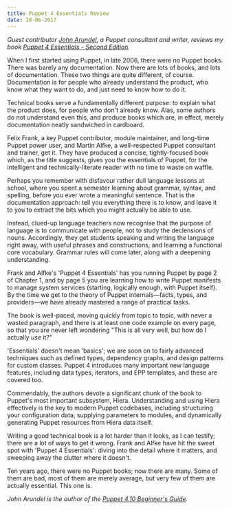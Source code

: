 ```yaml
---
title: Puppet 4 Essentials Review
date: 20-06-2017
---
```

*Guest contributor [John Arundel](http://bitfieldconsulting.com/about), a Puppet consultant and writer, reviews my book [Puppet 4 Essentials - Second Edition](/puppet-4-essentials/index.html).*

When I first started using Puppet, in late 2006, there were no Puppet books. There was barely any documentation. Now there are lots of books, and lots of documentation. These two things are quite different, of course. Documentation is for people who already understand the product, who know what they want to do, and just need to know how to do it.

Technical books serve a fundamentally different purpose: to explain what the product does, for people who don't already know. Alas, some authors do not understand even this, and produce books which are, in effect, merely documentation neatly sandwiched in cardboard.

Felix Frank, a key Puppet contributor, module maintainer, and long-time Puppet power user, and Martin Alfke, a well-respected Puppet consultant and trainer, get it. They have produced a concise, tightly-focused book which, as the title suggests, gives you the essentials of Puppet, for the intelligent and technically-literate reader with no time to waste on waffle.

Perhaps you remember with disfavour rather dull language lessons at school, where you spent a semester learning about grammar, syntax, and spelling, before you ever wrote a meaningful sentence. That is the documentation approach: tell you everything there is to know, and leave it to you to extract the bits which you might actually be able to use.

Instead, clued-up language teachers now recognise that the purpose of language is to communicate with people, not to study the declensions of nouns. Accordingly, they get students speaking and writing the language right away, with useful phrases and constructions, and learning a functional core vocabulary. Grammar rules will come later, along with a deepening understanding.

Frank and Alfke's 'Puppet 4 Essentials' has you running Puppet by page 2 of Chapter 1, and by page 5 you are learning how to write Puppet manifests to manage system services (starting, logically enough, with Puppet itself). By the time we get to the theory of Puppet internals—facts, types, and providers—we have already mastered a range of practical tasks.

The book is well-paced, moving quickly from topic to topic, with never a wasted paragraph, and there is at least one code example on every page, so that you are never left wondering "This is all very well, but how do I actually *use* it?"

'Essentials' doesn't mean 'basics'; we are soon on to fairly advanced techniques such as defined types, dependency graphs, and design patterns for custom classes. Puppet 4 introduces many important new language features, including data types, iterators, and EPP templates, and these are covered too.

Commendably, the authors devote a significant chunk of the book to Puppet's most important subsystem, Hiera. Understanding and using Hiera effectively is the key to modern Puppet codebases, including structuring your configuration data, supplying parameters to modules, and dynamically generating Puppet resources from Hiera data itself.

Writing a good technical book is a lot harder than it looks, as I can testify; there are a lot of ways to get it wrong. Frank and Alfke have hit the sweet spot with 'Puppet 4 Essentials': diving into the detail where it matters, and sweeping away the clutter where it doesn't.

Ten years ago, there were no Puppet books; now there are many. Some of them are bad, most of them are merely average, but very few of them are actually essential. This one is.

*John Arundel is the author of the [Puppet 4.10 Beginner's Guide](http://bitfieldconsulting.com/pbg2).*


